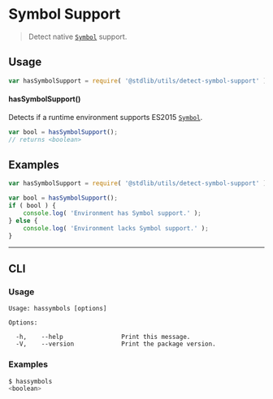 # Symbol Support

> Detect native [`Symbol`][mdn-symbol] support.

<section class="usage">

## Usage

``` javascript
var hasSymbolSupport = require( '@stdlib/utils/detect-symbol-support' );
```

#### hasSymbolSupport()

Detects if a runtime environment supports ES2015 [`Symbol`][mdn-symbol].

``` javascript
var bool = hasSymbolSupport();
// returns <boolean>
```

</section>

<!-- /.usage -->


<section class="examples">

## Examples

``` javascript
var hasSymbolSupport = require( '@stdlib/utils/detect-symbol-support' );

var bool = hasSymbolSupport();
if ( bool ) {
    console.log( 'Environment has Symbol support.' );
} else {
    console.log( 'Environment lacks Symbol support.' );
}
```

</section>

<!-- /.examples -->


---

<section class="cli">

## CLI

<section class="usage">

### Usage

``` text
Usage: hassymbols [options]

Options:

  -h,    --help                Print this message.
  -V,    --version             Print the package version.
```

</section>

<!-- /.usage -->

<section class="examples">

### Examples

``` bash
$ hassymbols
<boolean>
```

</section>

<!-- /.examples -->

</section>

<!-- /.cli -->


<section class="links">

[mdn-symbol]: https://developer.mozilla.org/en-US/docs/Web/JavaScript/Reference/Global_Objects/Symbol

</section>

<!-- /.links -->
